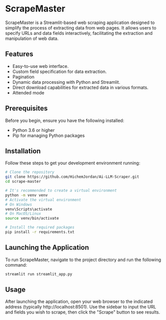 # ScrapeMaster

ScrapeMaster is a Streamlit-based web scraping application designed to simplify the process of extracting data from web pages. It allows users to specify URLs and data fields interactively, facilitating the extraction and manipulation of web data.

## Features

- Easy-to-use web interface.
- Custom field specification for data extraction.
- Pagination
- Dynamic data processing with Python and Streamlit.
- Direct download capabilities for extracted data in various formats.
- Attended mode

## Prerequisites

Before you begin, ensure you have the following installed:
- Python 3.6 or higher
- Pip for managing Python packages

## Installation

Follow these steps to get your development environment running:

```bash
# Clone the repository
git clone https://github.com/HichemJordan/Ai-LLM-Scraper.git
cd scrape-master

# It's recommended to create a virtual environment
python -m venv venv
# Activate the virtual environment
# On Windows
venv\Scripts\activate
# On MacOS/Linux
source venv/bin/activate

# Install the required packages
pip install -r requirements.txt
```

## Launching the Application

To run ScrapeMaster, navigate to the project directory and run the following command:

```bash
streamlit run streamlit_app.py
```


## Usage
After launching the application, open your web browser to the indicated address (typically http://localhost:8501). Use the sidebar to input the URL and fields you wish to scrape, then click the "Scrape" button to see results.